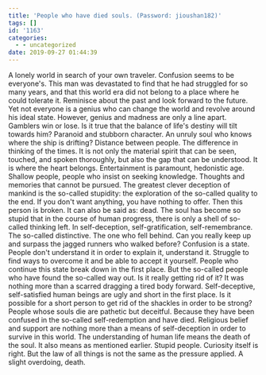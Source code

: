 ```yaml
---
title: 'People who have died souls. (Password: jioushan182)'
tags: []
id: '1163'
categories:
  - - uncategorized
date: 2019-09-27 01:44:39
---
```


A lonely world in search of your own traveler. Confusion seems to be everyone's. This man was devastated to find that he had struggled for so many years, and that this world era did not belong to a place where he could tolerate it. Reminisce about the past and look forward to the future. Yet not everyone is a genius who can change the world and revolve around his ideal state. However, genius and madness are only a line apart. Gamblers win or lose. Is it true that the balance of life's destiny will tilt towards him? Paranoid and stubborn character. An unruly soul who knows where the ship is drifting? Distance between people. The difference in thinking of the times. It is not only the material spirit that can be seen, touched, and spoken thoroughly, but also the gap that can be understood. It is where the heart belongs. Entertainment is paramount, hedonistic age. Shallow people, people who insist on seeking knowledge. Thoughts and memories that cannot be pursued. The greatest clever deception of mankind is the so-called stupidity: the exploration of the so-called quality to the end. If you don't want anything, you have nothing to offer. Then this person is broken. It can also be said as: dead. The soul has become so stupid that in the course of human progress, there is only a shell of so-called thinking left. In self-deception, self-gratification, self-remembrance. The so-called distinctive. The one who fell behind. Can you really keep up and surpass the jagged runners who walked before? Confusion is a state. People don't understand it in order to explain it, understand it. Struggle to find ways to overcome it and be able to accept it yourself. People who continue this state break down in the first place. But the so-called people who have found the so-called way out. Is it really getting rid of it? It was nothing more than a scarred dragging a tired body forward. Self-deceptive, self-satisfied human beings are ugly and short in the first place. Is it possible for a short person to get rid of the shackles in order to be strong? People whose souls die are pathetic but deceitful. Because they have been confused in the so-called self-redemption and have died. Religious belief and support are nothing more than a means of self-deception in order to survive in this world. The understanding of human life means the death of the soul. It also means as mentioned earlier. Stupid people. Curiosity itself is right. But the law of all things is not the same as the pressure applied. A slight overdoing, death.